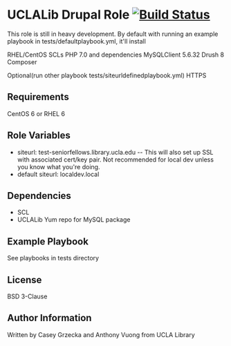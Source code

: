 UCLALib Drupal Role [![Build Status](https://travis-ci.org/UCLALibrary/uclalib_role_template.svg?branch=master)](https://travis-ci.org/UCLALibrary/uclalib_role_drupal)
=========

This role is still in heavy development. By default with running an example playbook in tests/defaultplaybook.yml, it'll install

RHEL/CentOS SCLs
PHP 7.0 and dependencies
MySQLClient 5.6.32
Drush 8
Composer

Optional(run other playbook tests/siteurldefinedplaybook.yml)
HTTPS

Requirements
------------

CentOS 6 or RHEL 6

Role Variables
--------------

- siteurl: test-seniorfellows.library.ucla.edu
-- This will also set up SSL with associated cert/key pair. Not recommended for local dev unless you know what you're doing.
- default siteurl: localdev.local

Dependencies
------------
- SCL
- UCLALib Yum repo for MySQL package

Example Playbook
----------------
See playbooks in tests directory

License
-------

BSD 3-Clause

Author Information
------------------
Written by Casey Grzecka and Anthony Vuong from UCLA Library